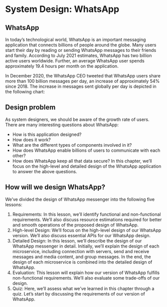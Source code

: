 # System Design: WhatsApp
## WhatsApp
In today’s technological world, WhatsApp is an important messaging application that connects billions of people around the globe. Many users start their day by reading or sending WhatsApp messages to their friends and family. According to July 2021 estimates, WhatsApp has two billion active users worldwide. Further, an average WhatsApp user spends approximately 19.4 hours per month on the application.

In December 2020, the WhatsApp CEO tweeted that WhatsApp users share more than 100 billion messages per day, an increase of approximately 54% since 2018. The increase in messages sent globally per day is depicted in the following chart:

## Design problem
As system designers, we should be aware of the growth rate of users. There are many interesting questions about WhatsApp:

- How is this application designed?
- How does it work?
- What are the different types of components involved in it?
- How does WhatsApp enable billions of users to communicate with each other?
- How does WhatsApp keep all that data secure?
In this chapter, we’ll focus on the high-level and detailed design of the WhatsApp application to answer the above questions.

## How will we design WhatsApp?
We’ve divided the design of WhatsApp messenger into the following five lessons:

1. Requirements: In this lesson, we’ll identify functional and non-functional requirements. We’ll also discuss resource estimations required for better and smooth operations of the proposed design of WhatsApp.
2. High-level Design: We’ll focus on the high-level design of our WhatsApp version. We’ll also discuss essential APIs for our WhatsApp design.
3. Detailed Design: In this lesson, we’ll describe the design of our WhatsApp messenger in detail. Initially, we’ll explain the design of each microservice, including connection with servers, send and receive messages and media content, and group messages. In the end, the design of each microservice is combined into the detailed design of WhatsApp.
4. Evaluation: This lesson will explain how our version of WhatsApp fulfills non-functional requirements. We’ll also evaluate some trade-offs of our design.
5. Quiz: Here, we’ll assess what we’ve learned in this chapter through a quiz.
Let’s start by discussing the requirements of our version of WhatsApp.
